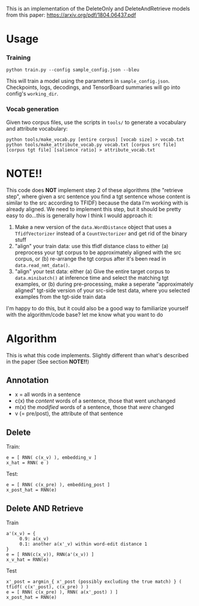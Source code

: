 
This is an implementation of the DeleteOnly and DeleteAndRetrieve models from this paper: https://arxiv.org/pdf/1804.06437.pdf

# Usage

### Training

`python train.py --config sample_config.json --bleu`

This will train a model using the parameters in `sample_config.json`. Checkpoints, logs, decodings, and TensorBoard summaries will go into config's `working_dir`.


### Vocab generation

Given two corpus files, use the scripts in `tools/` to generate a vocabulary and attribute vocabulary:

```
python tools/make_vocab.py [entire corpus] [vocab size] > vocab.txt
python tools/make_attribute_vocab.py vocab.txt [corpus src file] [corpus tgt file] [salience ratio] > attribute_vocab.txt
```



# NOTE!!

This code does **NOT** implement step 2 of these algorithms (the "retrieve step", where given a src sentence you find a tgt sentence whose content is similar to the src according to TFIDF) because the data I'm working with is already aligned. We need to implement this step, but it should be pretty easy to do...this is generally how I think I would approach it:

1. Make a new version of the `data.WordDistance` object that uses a `TfidfVectorizer` instead of a `CountVectorizer` and get rid of the binary stuff
2. "align" your train data: use this tfidf distance class to either (a) preprocess your tgt corpus to be approximately aligned with the src corpus, or (b) re-arrange the tgt corpus after it's been read in `data.read_nmt_data()`. 
3. "align" your test data: either (a) Give the entire target corpus to `data.minibatch()` at inference time and select the matching tgt examples, or (b) during pre-processing, make a seperate "approximately aligned" tgt-side version of your src-side test data, where you selected examples from the tgt-side train data

I'm happy to do this, but it could also be a good way to familiarize yourself with the algorithm/code base? let me know what you want to do





# Algorithm

This is what this code implements. Slightly different than what's described in the paper (See section **NOTE!!**)


## Annotation

- x = all words in a sentence
- c(x) the _content_ words of a sentence, those that went unchanged
- m(x) the _modified_ words of a sentence, those that *were* changed
- v (= pre/post), the attribute of that sentence

## Delete
Train:
```
e = [ RNN( c(x_v) ), embedding_v ]
x_hat = RNN( e )
```

Test:
```
e = [ RNN( c(x_pre) ), embedding_post ]
x_post_hat = RNN(e)
```


## Delete AND Retrieve

Train
```
a'(x_v) = {
	 0.9: a(x_v)
	 0.1: another a(x'_v) within word-edit distance 1
}
e = [ RNN(c(x_v)), RNN(a'(x_v)) ]
x_v_hat = RNN(e)
```


Test
```
x'_post = argmin_{ x'_post (possibly excluding the true match) } ( tfidf( c(x'_post), c(x_pre) ) )
e = [ RNN( c(x_pre) ), RNN( a(x'_post) ) ]
x_post_hat = RNN(e)
```
